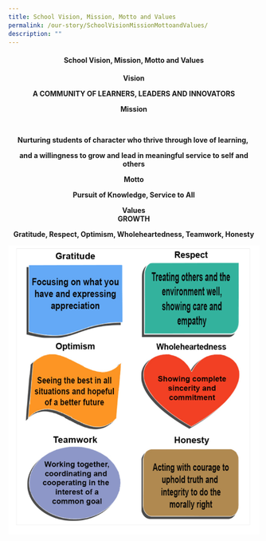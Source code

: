```yaml
---
title: School Vision, Mission, Motto and Values
permalink: /our-story/SchoolVisionMissionMottoandValues/
description: ""
---
```

#### <center> School Vision, Mission, Motto and Values </center>




<center> <b>Vision<b>
<br>
  

A COMMUNITY OF LEARNERS, LEADERS AND INNOVATORS

  

<b>Mission<b>

  <br>

Nurturing students of character who thrive through love of learning, 

and a willingness to grow and lead in meaningful service to self and others

  

<center><b>Motto<b>

  <br>

Pursuit of Knowledge, Service to All

  

<b>Values<b>
<br>
GROWTH<center>
	
Gratitude, Respect, Optimism, Wholeheartedness, Teamwork, Honesty
	
![](/images/SS%20YCK.png)